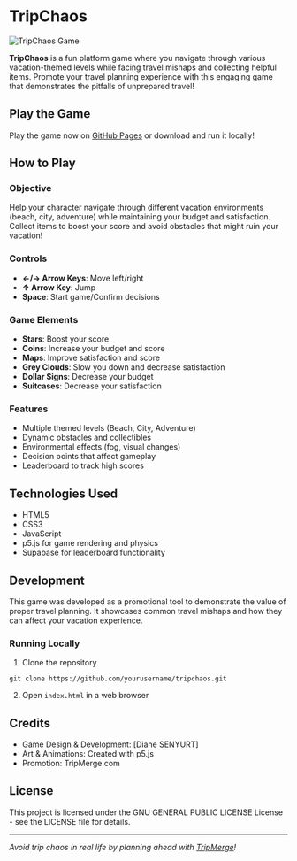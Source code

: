 # TripChaos

![TripChaos Game](https://via.placeholder.com/800x400?text=TripChaos+Game)

**TripChaos** is a fun platform game where you navigate through various vacation-themed levels while facing travel mishaps and collecting helpful items. Promote your travel planning experience with this engaging game that demonstrates the pitfalls of unprepared travel!

## Play the Game

Play the game now on [GitHub Pages](https://yourusername.github.io/tripchaos) or download and run it locally!

## How to Play

### Objective
Help your character navigate through different vacation environments (beach, city, adventure) while maintaining your budget and satisfaction. Collect items to boost your score and avoid obstacles that might ruin your vacation!

### Controls
- **←/→ Arrow Keys**: Move left/right
- **↑ Arrow Key**: Jump
- **Space**: Start game/Confirm decisions

### Game Elements
- **Stars**: Boost your score
- **Coins**: Increase your budget and score
- **Maps**: Improve satisfaction and score
- **Grey Clouds**: Slow you down and decrease satisfaction
- **Dollar Signs**: Decrease your budget
- **Suitcases**: Decrease your satisfaction

### Features
- Multiple themed levels (Beach, City, Adventure)
- Dynamic obstacles and collectibles
- Environmental effects (fog, visual changes)
- Decision points that affect gameplay
- Leaderboard to track high scores

## Technologies Used

- HTML5
- CSS3
- JavaScript
- p5.js for game rendering and physics
- Supabase for leaderboard functionality

## Development

This game was developed as a promotional tool to demonstrate the value of proper travel planning. It showcases common travel mishaps and how they can affect your vacation experience.

### Running Locally

1. Clone the repository
```
git clone https://github.com/yourusername/tripchaos.git
```

2. Open `index.html` in a web browser

## Credits

- Game Design & Development: [Diane SENYURT]
- Art & Animations: Created with p5.js
- Promotion: TripMerge.com

## License

This project is licensed under the GNU GENERAL PUBLIC LICENSE License - see the LICENSE file for details.

---

*Avoid trip chaos in real life by planning ahead with [TripMerge](https://tripmerge.com)!* 

